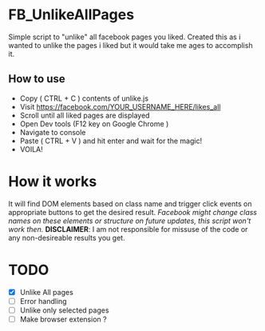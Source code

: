 # FB_UnlikeAllPages
 Simple script to "unlike" all facebook pages you liked.
 Created this as i wanted to unlike the pages i liked but it would take me ages to accomplish it.
 
 ## How to use
  - Copy ( CTRL + C ) contents of unlike.js
  - Visit https://facebook.com/YOUR_USERNAME_HERE/likes_all
  - Scroll until all liked pages are displayed
  - Open Dev tools (F12 key on Google Chrome ) 
  - Navigate to console
  - Paste ( CTRL + V ) and hit enter and wait for the magic!
  - VOILA!

# How it works
It will find DOM elements based on class name and trigger click events on appropriate buttons to get the desired result.
*Facebook might change class names on these elements or structure on future updates, this script won't work then.*
**DISCLAIMER**: I am not responsible for missuse of the code or any non-desireable results you get.

# TODO
- [x] Unlike All pages
-  [ ] Error handling
- [ ] Unlike only selected pages
- [ ] Make browser extension ?
